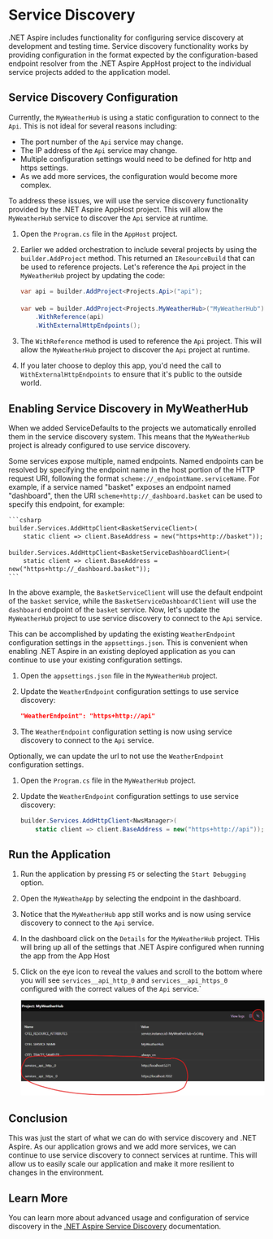 # Service Discovery

.NET Aspire includes functionality for configuring service discovery at development and testing time. Service discovery functionality works by providing configuration in the format expected by the configuration-based endpoint resolver from the .NET Aspire AppHost project to the individual service projects added to the application model. 


## Service Discovery Configuration

Currently, the `MyWeatherHub` is using a static configuration to connect to the `Api`. This is not ideal for several reasons including:

- The port number of the `Api` service may change.
- The IP address of the `Api` service may change.
- Multiple configuration settings would need to be defined for http and https settings.
- As we add more services, the configuration would become more complex.

To address these issues, we will use the service discovery functionality provided by the .NET Aspire AppHost project. This will allow the `MyWeatherHub` service to discover the `Api` service at runtime.

1. Open the `Program.cs` file in the `AppHost` project.
1. Earlier we added orchestration to include several projects by using the `builder.AddProject` method. This returned an `IResourceBuild` that can be used to reference projects. Let's reference the `Api` project in the `MyWeatherHub` project by updating the code:

	```csharp
	var api = builder.AddProject<Projects.Api>("api");

	var web = builder.AddProject<Projects.MyWeatherHub>("MyWeatherHub")
		.WithReference(api)
		.WithExternalHttpEndpoints();
	```

1. The `WithReference` method is used to reference the `Api` project. This will allow the `MyWeatherHub` project to discover the `Api` project at runtime.
1.  If you later choose to deploy this app, you'd need the call to `WithExternalHttpEndpoints` to ensure that it's public to the outside world.

## Enabling Service Discovery in MyWeatherHub

When we added ServiceDefaults to the projects we automatically enrolled them in the service discovery system. This means that the `MyWeatherHub` project is already configured to use service discovery.

Some services expose multiple, named endpoints. Named endpoints can be resolved by specifying the endpoint name in the host portion of the HTTP request URI, following the format `scheme://_endpointName.serviceName`. For example, if a service named "basket" exposes an endpoint named "dashboard", then the URI `scheme+http://_dashboard.basket` can be used to specify this endpoint, for example:

	```csharp
	builder.Services.AddHttpClient<BasketServiceClient>(
		static client => client.BaseAddress = new("https+http://basket"));

	builder.Services.AddHttpClient<BasketServiceDashboardClient>(
		static client => client.BaseAddress = new("https+http://_dashboard.basket"));
	```

In the above example, the `BasketServiceClient` will use the default endpoint of the `basket` service, while the `BasketServiceDashboardClient` will use the `dashboard` endpoint of the `basket` service. Now, let's update the `MyWeatherHub` project to use service discovery to connect to the `Api` service.

This can be accomplished by updating the existing `WeatherEndpoint` configuration settings in the `appsettings.json`. This is convenient when enabling .NET Aspire in an existing deployed application as you can continue to use your existing configuration settings.

1. Open the `appsettings.json` file in the `MyWeatherHub` project.

1. Update the `WeatherEndpoint` configuration settings to use service discovery:

	```json
	"WeatherEndpoint": "https+http://api"
	```
1. The `WeatherEndpoint` configuration setting is now using service discovery to connect to the `Api` service.

Optionally, we can update the url to not use the `WeatherEndpoint` configuration settings. 

1. Open the `Program.cs` file in the `MyWeatherHub` project.
1. Update the `WeatherEndpoint` configuration settings to use service discovery:

	```csharp
	builder.Services.AddHttpClient<NwsManager>(
		static client => client.BaseAddress = new("https+http://api"));
	```

## Run the Application

1. Run the application by pressing `F5` or selecting the `Start Debugging` option.
1. Open the `MyWeatheApp` by selecting the endpoint in the dashboard.
1. Notice that the `MyWeatherHub` app still works and is now using service discovery to connect to the `Api` service.
1. In the dashboard click on the `Details` for the `MyWeatherHub` project. THis will bring up all of the settings that .NET Aspire configured when running the app from the App Host
1. Click on the eye icon to reveal the values and scroll to the bottom where you will see `services__api_http_0` and `services__api_https_0` configured with the correct values of the `Api` service.`

	![Service discovery settings in the dashbaord](media/dashboard-servicediscovery.png)


## Conclusion

This was just the start of what we can do with service discovery and .NET Aspire. As our application grows and we add more services, we can continue to use service discovery to connect services at runtime. This will allow us to easily scale our application and make it more resilient to changes in the environment.

## Learn More

You can learn more about advanced usage and configuration of service discovery in the [.NET Aspire Service Discovery](https://learn.microsoft.com/dotnet/aspire/service-discovery/overview) documentation.